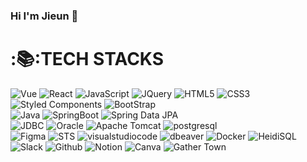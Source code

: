 ### Hi I'm Jieun 👋

# :📚:TECH STACKS
<div>
  <img alt="Vue" src ="https://img.shields.io/badge/Vue.js-35495E?style=for-the-badge&logo=vue.js&logoColor=4FC08D"/>
  <img alt="React" src ="https://img.shields.io/badge/React-20232A?style=for-the-badge&logo=react&logoColor=61DAFB"/>
  <img alt="JavaScript" src ="https://img.shields.io/badge/JavaScriipt-F7DF1E.svg?&style=for-the-badge&logo=JavaScript&logoColor=black"/> 
  <img alt="JQuery" src="https://img.shields.io/badge/JQUERY-0769AD?style=for-the-badge&logo=jquery&logoColor=white"> 
  <img alt="HTML5" src="https://img.shields.io/badge/HTML5-E34F26?style=for-the-badge&logo=html5&logoColor=white"> 
  <img alt="CSS3" src="https://img.shields.io/badge/CSS3-1572B6?style=for-the-badge&logo=css3&logoColor=white"> 
  <img alt="Styled Components" src ="https://img.shields.io/badge/styled--components-DB7093?style=for-the-badge&logo=styled-components&logoColor=white"/>
  <img alt="BootStrap" src="https://img.shields.io/badge/Bootstrap-563D7C?style=for-the-badge&logo=bootstrap&logoColor=white"> 
</div>

<div>
  <img alt="Java" src ="https://img.shields.io/badge/Java-007396.svg?&style=for-the-badge&logo=Java&logoColor=white/> 
  <img alt="Spring" src="https://img.shields.io/badge/Spring-6DB33F?style=for-the-badge&logo=spring&logoColor=white"> 
  <img alt="SpringBoot" src="https://img.shields.io/badge/springboot-6DB33F?style=for-the-badge&logo=springboot&logoColor=white"> 
  <img alt="Spring Data JPA" src ="https://img.shields.io/badge/Spring Data JPA-59666C.svg?&style=for-the-badge&logo=hibernate&logoColor=white"/> 
</div>

<div>
  <img alt="JDBC" src ="https://img.shields.io/badge/JDBC-B8DBE4.svg?&style=for-the-badge&logo=Databricks&logoColor=black"/>
  <img alt="Oracle" src ="https://img.shields.io/badge/MariaDB-003545.svg?&style=for-the-badge&logo=MariaDB&logoColor=white"/>
  <img alt="Apache Tomcat" src ="https://img.shields.io/badge/Apache Tomcat-F8DC75.svg?&style=for-the-badge&logo=Apache Tomcat&logoColor=black"/>
  <img alt="postgresql" src ="https://img.shields.io/badge/postgres-%23316192.svg?style=for-the-badge&logo=postgresql&logoColor=white"/>
</div>

<div>
  <img alt="Figma" src ="https://img.shields.io/badge/Figma-F24E1E.svg?&style=for-the-badge&logo=Figma&logoColor=white"/> 
  <img alt="STS" src ="https://img.shields.io/badge/STS-6DB33F.svg?&style=for-the-badge&logo=Spring&logoColor=white"/> 
  <img alt="visualstudiocode" src ="https://img.shields.io/badge/visualstudiocode-007ACC.svg?&style=for-the-badge&logo=visualstudiocode&logoColor=white"/> 
  <img alt="dbeaver" src ="https://img.shields.io/badge/dbeaver-382923.svg?&style=for-the-badge&logo=dbeaver&logoColor=white"/> 
  <img alt="Docker" src="https://img.shields.io/badge/docker-%230db7ed.svg?style=for-the-badge&logo=docker&logoColor=white"> 
  <img alt="HeidiSQL" src ="https://img.shields.io/badge/HeidiSQL-2C8100.svg?&style=for-the-badge&logo=Databricks&logoColor=white"/>
</div>

<div>
  <img alt="Slack" src ="https://img.shields.io/badge/Slack-4A154B.svg?&style=for-the-badge&logo=Slack&logoColor=white"/> 
  <img alt="Github" src ="https://img.shields.io/badge/Github-181717.svg?&style=for-the-badge&logo=Github&logoColor=white"/> 
  <img alt="Notion" src ="https://img.shields.io/badge/Notion-000000.svg?&style=for-the-badge&logo=Notion&logoColor=white"/> 
  <img alt="Canva" src ="https://img.shields.io/badge/Canva-%2300C4CC.svg?style=for-the-badge&logo=Canva&logoColor=white"/> 
  <img alt="Gather Town" src ="https://img.shields.io/badge/Gather Town-003DFF.svg?style=for-the-badge&logo=Gather Town&logoColor=white"/>
</div>

<!--
**wldms819/wldms819** is a ✨ _special_ ✨ repository because its `README.md` (this file) appears on your GitHub profile.

Here are some ideas to get you started:

- 🔭 I’m currently working on ...
- 🌱 I’m currently learning ...
- 👯 I’m looking to collaborate on ...
- 🤔 I’m looking for help with ...
- 💬 Ask me about ...
- 📫 How to reach me: ...
- 😄 Pronouns: ...
- ⚡ Fun fact: ...
-->
